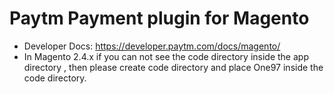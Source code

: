 # Paytm Payment plugin for Magento
* Developer Docs: https://developer.paytm.com/docs/magento/
* In Magento 2.4.x if you can not see the code directory inside the app directory , then please create code directory and place One97 inside the code directory.

